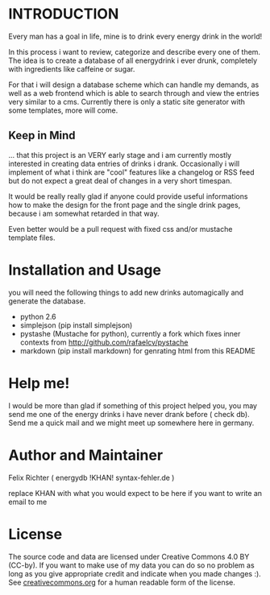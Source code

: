 INTRODUCTION
============
Every man has a goal in life, mine is to drink every energy drink in the
world! 

In this process i want to review, categorize and describe every one of
them. The idea is to create a database of all energydrink i ever drunk,
completely with ingredients like caffeine or sugar.

For that i will design a database scheme which can handle my demands, as
well as a web frontend which is able to search through and view the entries
very similar to a cms. Currently there is only a static site generator with
some templates, more will come.

Keep in Mind
------------
... that this project is an VERY early stage and i am currently mostly
interested in creating data entries of drinks i drank. Occasionally i will
implement of what i think are "cool" features like a changelog or RSS feed
but do not expect a great deal of changes in a very short timespan. 

It would be really really glad if anyone could provide useful informations 
how to make the design for the front page and the single drink pages, 
because i am somewhat retarded in that way.

Even better would be a pull request with fixed css and/or mustache template
files. 

Installation and Usage
=====
you will need the following things to add new drinks automagically and
generate the database.

- python 2.6
- simplejson (pip install simplejson)
- pystashe (Mustache for python), currently a fork which fixes inner
  contexts from http://github.com/rafaelcv/pystache
- markdown (pip install markdown) for genrating html from this README

Help me!
========
I would be more than glad if something of this project helped you, you may
send me one of the energy drinks i have never drank before ( check db).
Send me a quick mail and we might meet up somewhere here in germany.


Author and Maintainer
=====================
Felix Richter ( energydb !KHAN! syntax-fehler.de )

replace KHAN with what you would expect to be here if you want to write an
email to me

License
=======
The source code and data are licensed under Creative Commons 4.0 BY (CC-by). If you want to make use of my data you can do so no problem as long as you give appropriate credit and indicate when you made changes :). See [creativecommons.org](https://creativecommons.org/licenses/by/4.0/) for a human readable form of the license.

